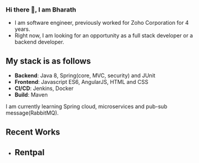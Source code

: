 ### Hi there 👋, I am Bharath

- I am software engineer, previously worked for Zoho Corporation for 4 years.
- Right now, I am looking for an opportunity as a full stack developer or a backend developer.

## My stack is as follows

* **Backend**: Java 8, Spring(core, MVC, security) and JUnit
* **Frontend**: Javascript ES6, AngularJS, HTML and CSS
* **CI/CD**: Jenkins, Docker
* **Build**: Maven

I am currently learning Spring cloud, microservices and pub-sub message(RabbitMQ).

## Recent Works

- Rentpal
    - 

<!--
**frankbharath/frankbharath** is a ✨ _special_ ✨ repository because its `README.md` (this file) appears on your GitHub profile.

Here are some ideas to get you started:

- 🔭 I’m currently working on ...
- 🌱 I’m currently learning ...
- 👯 I’m looking to collaborate on ...
- 🤔 I’m looking for help with ...
- 💬 Ask me about ...
- 📫 How to reach me: ...
- 😄 Pronouns: ...
- ⚡ Fun fact: ...
-->

